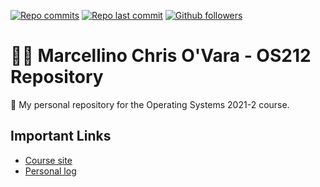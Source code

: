 [![Repo commits](https://badgen.net/github/commits/MarcellinoCO/os212)](https://github.com/MarcellinoCO/os212/commits/master)
[![Repo last commit](https://img.shields.io/github/last-commit/MarcellinoCO/os212)](https://github.com/MarcellinoCO/os212/commits/master)
[![Github followers](https://img.shields.io/github/followers/MarcellinoCO?style=social)](https://github.com/MarcellinoCO)

# 👨‍💻 Marcellino Chris O'Vara - OS212 Repository
📂 My personal repository for the Operating Systems 2021-2 course.

## Important Links
* [Course site](https://os.vlsm.org/)
* [Personal log](https://marcellinoco.github.io/os212/TXT/mylog.txt)
